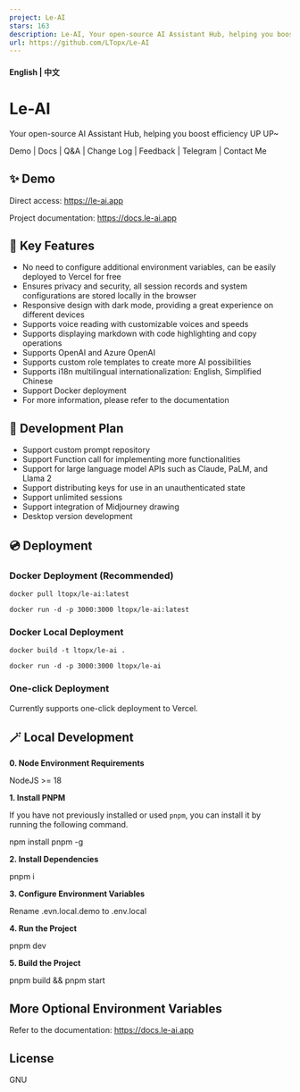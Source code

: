 ```yaml
---
project: Le-AI
stars: 163
description: Le-AI, Your open-source AI Assistant Hub, helping you boost efficiency UP~
url: https://github.com/LTopx/Le-AI
---
```


#### English | **中文**

Le-AI
=====

Your open-source AI Assistant Hub, helping you boost efficiency UP UP~

Demo | Docs | Q&A | Change Log | Feedback | Telegram | Contact Me

✨ Demo
------

Direct access: https://le-ai.app

Project documentation: https://docs.le-ai.app

🎯 Key Features
---------------

-   No need to configure additional environment variables, can be easily deployed to Vercel for free
-   Ensures privacy and security, all session records and system configurations are stored locally in the browser
-   Responsive design with dark mode, providing a great experience on different devices
-   Supports voice reading with customizable voices and speeds
-   Supports displaying markdown with code highlighting and copy operations
-   Supports OpenAI and Azure OpenAI
-   Supports custom role templates to create more AI possibilities
-   Supports i18n multilingual internationalization: English, Simplified Chinese
-   Support Docker deployment
-   For more information, please refer to the documentation

📍 Development Plan
-------------------

-   Support custom prompt repository
-   Support Function call for implementing more functionalities
-   Support for large language model APIs such as Claude, PaLM, and Llama 2
-   Support distributing keys for use in an unauthenticated state
-   Support unlimited sessions
-   Support integration of Midjourney drawing
-   Desktop version development

💿 Deployment
-------------

### Docker Deployment (Recommended)

```
docker pull ltopx/le-ai:latest

docker run -d -p 3000:3000 ltopx/le-ai:latest
```

### Docker Local Deployment

```
docker build -t ltopx/le-ai .

docker run -d -p 3000:3000 ltopx/le-ai
```

### One-click Deployment

Currently supports one-click deployment to Vercel.

🪄 Local Development
--------------------

**0\. Node Environment Requirements**

NodeJS >= 18

**1\. Install PNPM**

If you have not previously installed or used `pnpm`, you can install it by running the following command.

npm install pnpm -g

**2\. Install Dependencies**

pnpm i

**3\. Configure Environment Variables**

Rename .evn.local.demo to .env.local

**4\. Run the Project**

pnpm dev

**5\. Build the Project**

pnpm build && pnpm start

More Optional Environment Variables
-----------------------------------

Refer to the documentation: https://docs.le-ai.app

License
-------

GNU
